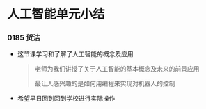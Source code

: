# 人工智能单元小结 

### 0185 贺洁

* 这节课学习和了解了人工智能的概念及应用

  > 老师为我们讲授了关于人工智能的基本概念及未来的前景应用
  >
  > 最让人感兴趣的是如何用编程来实现对机器人的控制

* 希望早日回到回到学校进行实际操作



